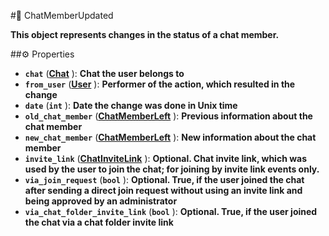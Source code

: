 #🔮 ChatMemberUpdated

**This object represents changes in the status of a chat member.**

##⚙️ Properties

- **`chat`** (**[Chat](Chat.md)** ): **Chat the user belongs to**
- **`from_user`** (**[User](User.md)** ): **Performer of the action, which resulted in the change**
- **`date`** (**`int`** ): **Date the change was done in Unix time**
- **`old_chat_member`** (**[ChatMemberLeft](ChatMemberLeft.md)** ): **Previous information about the chat member**
- **`new_chat_member`** (**[ChatMemberLeft](ChatMemberLeft.md)** ): **New information about the chat member**
- **`invite_link`** (**[ChatInviteLink](ChatInviteLink.md)** ): **Optional. Chat invite link, which was used by the user to join the chat; for joining by invite
link events only.**
- **`via_join_request`** (**`bool`** ): **Optional. True, if the user joined the chat after sending a direct join request without using an invite link and being approved by an administrator**
- **`via_chat_folder_invite_link`** (**`bool`** ): **Optional. True, if the user joined the chat via a chat folder invite link**
